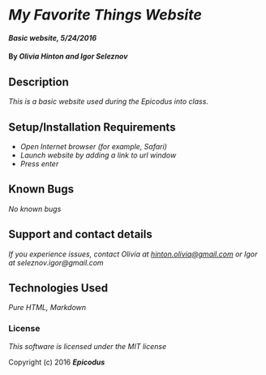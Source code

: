 # _My Favorite Things Website_

#### _Basic website, 5/24/2016_

#### By _**Olivia Hinton and Igor Seleznov**_

## Description

_This is a basic website used during the Epicodus into class._

## Setup/Installation Requirements

* _Open Internet browser (for example, Safari)_
* _Launch website by adding a link to url window_
* _Press enter_

## Known Bugs

_No known bugs_

## Support and contact details

_If you experience issues, contact Olivia at hinton.olivia@gmail.com or Igor at seleznov.igor@gmail.com_

## Technologies Used

_Pure HTML, Markdown_

### License

*This software is licensed under the MIT license*

Copyright (c) 2016 **_Epicodus_**
